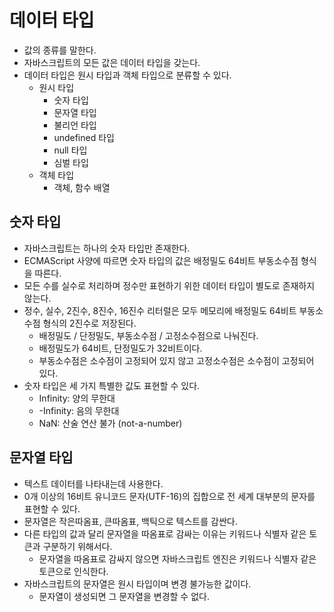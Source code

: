 # 데이터 타입

- 값의 종류를 말한다.
- 자바스크립트의 모든 값은 데이터 타입을 갖는다.
- 데이터 타입은 원시 타입과 객체 타입으로 분류할 수 있다.
  - 원시 타입
    - 숫자 타입
    - 문자열 타입
    - 불리언 타입
    - undefined 타입
    - null 타입
    - 심벌 타입
  - 객체 타입
    - 객체, 함수 배열

## 숫자 타입

- 자바스크립트는 하나의 숫자 타입만 존재한다.
- ECMAScript 사양에 따르면 숫자 타입의 값은 배정밀도 64비트 부동소수점 형식을 따른다.
- 모든 수를 실수로 처리하며 정수만 표현하기 위한 데이터 타입이 별도로 존재하지 않는다.
- 정수, 실수, 2진수, 8진수, 16진수 리터럴은 모두 메모리에 배정밀도 64비트 부동소수점 형식의 2진수로 저장된다.
  - 배정밀도 / 단정밀도, 부동소수점 / 고정소수점으로 나눠진다.
  - 배정밀도가 64비트, 단정밀도가 32비트이다.
  - 부동소수점은 소수점이 고정되어 있지 않고 고정소수점은 소수점이 고정되어 있다.
- 숫자 타입은 세 가지 특별한 값도 표현할 수 있다.
  - Infinity: 양의 무한대
  - -Infinity: 음의 무한대
  - NaN: 산술 연산 불가 (not-a-number)

## 문자열 타입

- 텍스트 데이터를 나타내는데 사용한다.
- 0개 이상의 16비트 유니코드 문자(UTF-16)의 집합으로 전 세계 대부분의 문자를 표현할 수 있다.
- 문자열은 작은따옴표, 큰따옴표, 백틱으로 텍스트를 감싼다.
- 다른 타입의 값과 달리 문자열을 따옴표로 감싸는 이유는 키워드나 식별자 같은 토큰과 구분하기 위해서다.
  - 문자열을 따옴표로 감싸지 않으면 자바스크립트 엔진은 키워드나 식별자 같은 토큰으로 인식한다.
- 자바스크립트의 문자열은 원시 타입이며 변경 불가능한 값이다.
  - 문자열이 생성되면 그 문자열을 변경할 수 없다.
